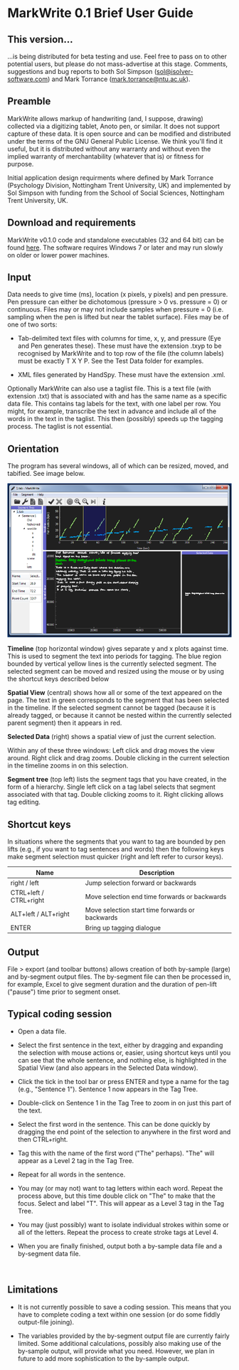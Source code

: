 **MarkWrite 0.1 Brief User Guide**
==================================

This version...
---------------

...is being distributed for beta testing and use. Feel free to pass on to other
potential users, but please do not mass-advertise at this stage. Comments,
suggestions and bug reports to both Sol Simpson (sol@isolver-software.com) and
Mark Torrance (mark.torrance@ntu.ac.uk).

Preamble
--------

MarkWrite allows markup of handwriting (and, I suppose, drawing) collected via a
digitizing tablet, Anoto pen, or similar. It does not support capture of these
data. It is open source and can be modified and distributed under the terms of
the GNU General Public License. We think you'll find it useful, but it is
distributed without any warranty and without even the implied warranty of
merchantability (whatever that is) or fitness for purpose. 

Initial application design requirments where defined by Mark Torrance (Psychology Division, Nottingham Trent University, UK) and implemented by Sol Simpson with funding from the School of Social Sciences, Nottingham Trent
University, UK.

Download and requirements
-------------------------

MarkWrite v0.1.0 code and standalone executables (32 and 64 bit) can be found [here](https://github.com/isolver/MarkWrite/releases). The software requires 
Windows 7 or later and may run slowly on older or lower power machines.

Input
-----

Data needs to give time (ms), location (x pixels, y pixels) and pen pressure.
Pen pressure can either be dichotomous (pressure \> 0 vs. pressure = 0) or
continuous. Files may or may not include samples when pressure = 0 (i.e.
sampling when the pen is lifted but near the tablet surface). Files may be of
one of two sorts:

-   Tab-delimited text files with columns for time, x, y, and pressure (Eye and
    Pen generates these). These must have the extension .txyp to be recognised
    by MarkWrite and to top row of the file (the column labels) must be exactly
    T X Y P. See the Test Data folder for examples.

-   XML files generated by HandSpy. These must have the extension .xml.

Optionally MarkWrite can also use a taglist file. This is a text file (with
extension .txt) that is associated with and has the same name as a specific data
file. This contains tag labels for the text, with one label per row. You might,
for example, transcribe the text in advance and include all of the words in the
text in the taglist. This then (possibly) speeds up the tagging process. The
taglist is not essential.

Orientation
-----------

The program has several windows, all of which can be resized, moved, and
tabified. See image below.

![MarkWrite Main Application Window](https://github.com/isolver/MarkWrite/blob/master/docs/markwrite_app_window.png)

**Timeline** (top horizontal window) gives separate y and x plots against time.
This is used to segment the text into periods for tagging. The blue region
bounded by vertical yellow lines is the currently selected segment. The selected
segment can be moved and resized using the mouse or by using the shortcut keys
described below

**Spatial View** (central) shows how all or some of the text appeared on the
page. The text in green corresponds to the segment that has been selected in the
timeline. If the selected segment cannot be tagged (because it is already
tagged, or because it cannot be nested within the currently selected parent
segment) then it appears in red.

**Selected Data** (right) shows a spatial view of just the current selection.

Within any of these three windows: Left click and drag moves the view around.
Right click and drag zooms. Double clicking in the current selection in the
timeline zooms in on this selection.

**Segment tree** (top left) lists the segment tags that you have created, in the
form of a hierarchy. Single left click on a tag label selects that segment
associated with that tag. Double clicking zooms to it. Right clicking allows tag
editing.

Shortcut keys
-------------

In situations where the segments that you want to tag are bounded by pen lifts
(e.g., if you want to tag sentences and words) then the following keys make
segment selection must quicker (right and left refer to cursor keys).

Name                    | Description                                   
------------------------|--------------
right / left            | Jump selection forward or backwards
CTRL+left / CTRL+right  | Move selection end time forwards or  backwards
ALT+left / ALT+right    | Move selection start time forwards or backwards
ENTER                   | Bring up tagging dialogue

Output
------

File \> export (and toolbar buttons) allows creation of both by-sample (large)
and by-segment output files. The by-segment file can then be processed in, for
example, Excel to give segment duration and the duration of pen-lift ("pause")
time prior to segment onset.

Typical coding session
----------------------

-   Open a data file.

-   Select the first sentence in the text, either by dragging and expanding the
    selection with mouse actions or, easier, using shortcut keys until you can
    see that the whole sentence, and nothing else, is highlighted in the Spatial
    View (and also appears in the Selected Data window).

-   Click the tick in the tool bar or press ENTER and type a name for the tag
    (e.g., "Sentence 1"). Sentence 1 now appears in the Tag Tree.

-   Double-click on Sentence 1 in the Tag Tree to zoom in on just this part of
    the text.

-   Select the first word in the sentence. This can be done quickly by dragging
    the end point of the selection to anywhere in the first word and then
    CTRL+right.

-   Tag this with the name of the first word ("The" perhaps). "The" will appear
    as a Level 2 tag in the Tag Tree.

-   Repeat for all words in the sentence.

-   You may (or may not) want to tag letters within each word. Repeat the
    process above, but this time double click on "The" to make that the focus.
    Select and label "T". This will appear as a Level 3 tag in the Tag Tree.

-   You may (just possibly) want to isolate individual strokes within some or
    all of the letters. Repeat the process to create stroke tags at Level 4.

-   When you are finally finished, output both a by-sample data file and a
    by-segment data file.

 

Limitations
-----------

-   It is not currently possible to save a coding session. This means that you
    have to complete coding a text within one session (or do some fiddly
    output-file joining).

-   The variables provided by the by-segment output file are currently fairly
    limited. Some additional calculations, possibly also making use of the
    by-sample output, will provide what you need. However, we plan in future to
    add more sophistication to the by-sample output.
